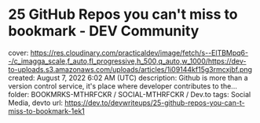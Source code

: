 # 25 GitHub Repos you can't miss to bookmark - DEV Community

cover: https://res.cloudinary.com/practicaldev/image/fetch/s--ElTBMpq6--/c_imagga_scale,f_auto,fl_progressive,h_500,q_auto,w_1000/https://dev-to-uploads.s3.amazonaws.com/uploads/articles/1i09144kf15g3rmcxjbf.png
created: August 7, 2022 6:02 AM (UTC)
description: Github is more than a version control service, it's place where developer contributes to the...
folder: BOOKMRKS-MTHRFCKR / SOCIAL-MTHRFCKR / Dev.to
tags: Social Media, devto
url: https://dev.to/devwriteups/25-github-repos-you-can-t-miss-to-bookmark-1ek1